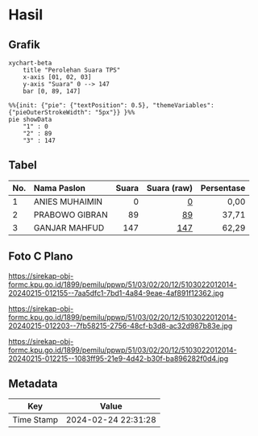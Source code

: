 # Hasil

## Grafik

```mermaid
xychart-beta
    title "Perolehan Suara TPS"
    x-axis [01, 02, 03]
    y-axis "Suara" 0 --> 147
    bar [0, 89, 147]
```

```mermaid
%%{init: {"pie": {"textPosition": 0.5}, "themeVariables": {"pieOuterStrokeWidth": "5px"}} }%%
pie showData
    "1" : 0
    "2" : 89
    "3" : 147
```

## Tabel

| No. | Nama Paslon    | Suara | Suara (raw) | Persentase |
|:--- |:-------------- | -----:| -----------:| ----------:|
| 1   | ANIES MUHAIMIN | 0     | [0][p-1]    | 0,00       |
| 2   | PRABOWO GIBRAN | 89    | [89][p-2]   | 37,71      |
| 3   | GANJAR MAHFUD  | 147   | [147][p-3]  | 62,29      |


[p-1]: https://github.com/gigit-pemilu/pemilu-2024-51-bali/blob/main/pilpres/hitung-suara/sub/51-bali/sub/03-badung/sub/02-mengwi/sub/2012-gulingan/sub/014-tps/sub/paslon-1.txt
[p-2]: https://github.com/gigit-pemilu/pemilu-2024-51-bali/blob/main/pilpres/hitung-suara/sub/51-bali/sub/03-badung/sub/02-mengwi/sub/2012-gulingan/sub/014-tps/sub/paslon-2.txt
[p-3]: https://github.com/gigit-pemilu/pemilu-2024-51-bali/blob/main/pilpres/hitung-suara/sub/51-bali/sub/03-badung/sub/02-mengwi/sub/2012-gulingan/sub/014-tps/sub/paslon-3.txt

## Foto C Plano

https://sirekap-obj-formc.kpu.go.id/1899/pemilu/ppwp/51/03/02/20/12/5103022012014-20240215-012155--7aa5dfc1-7bd1-4a84-9eae-4af891f12362.jpg

https://sirekap-obj-formc.kpu.go.id/1899/pemilu/ppwp/51/03/02/20/12/5103022012014-20240215-012203--7fb58215-2756-48cf-b3d8-ac32d987b83e.jpg

https://sirekap-obj-formc.kpu.go.id/1899/pemilu/ppwp/51/03/02/20/12/5103022012014-20240215-012215--1083ff95-21e9-4d42-b30f-ba896282f0d4.jpg


## Metadata

| Key        | Value               |
| ---------- | ------------------- |
| Time Stamp | 2024-02-24 22:31:28 |



